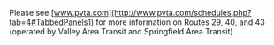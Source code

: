 Please see [www.pvta.com](http://www.pvta.com/schedules.php?tab=4#TabbedPanels1)
for more information on Routes 29, 40, and 43 (operated by Valley Area Transit and Springfield Area Transit).
